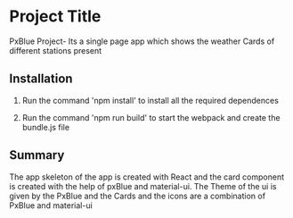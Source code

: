 # Project Title

PxBlue Project- Its a single page app which shows the weather Cards of different stations present 

## Installation

1. Run the command 'npm install' to install all the required dependences 

2. Run the command 'npm run build' to start the webpack and create the bundle.js file 

## Summary

The app skeleton of the app is created with React and the card component is created with the help of pxBlue and material-ui. The Theme of the ui is given by the PxBlue and the Cards and the icons are a combination of PxBlue and material-ui  